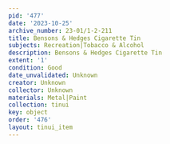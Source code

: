 ```yaml
---
pid: '477'
date: '2023-10-25'
archive_number: 23-01/1-2-211
title: Bensons & Hedges Cigarette Tin
subjects: Recreation|Tobacco & Alcohol
description: Bensons & Hedges Cigarette Tin
extent: '1'
condition: Good
date_unvalidated: Unknown
creator: Unknown
collector: Unknown
materials: Metal|Paint
collection: tinui
key: object
order: '476'
layout: tinui_item
---
```

